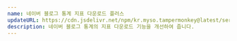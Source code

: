 ```yaml
---
name: 네이버 블로그 통계 지표 다운로드 플러스
updateURL: https://cdn.jsdelivr.net/npm/kr.myso.tampermonkey@latest/service/com.naver.blog-analytics.msexcel.exporter.user.js
description: 네이버 블로그 통계의 지표 다운로드 기능을 개선하여 줍니다.
---
```

